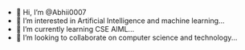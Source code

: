 - 👋 Hi, I’m @Abhii0007
- 👀 I’m interested in Artificial Intelligence and machine learning...
- 🌱 I’m currently learning CSE AIML...
- 💞️ I’m looking to collaborate on computer science and technology...

<!---
Abhii0007/Abhii0007 is a ✨ special ✨ repository because its `README.md` (this file) appears on your GitHub profile.
You can click the Preview link to take a look at your changes.
--->
